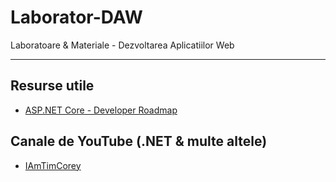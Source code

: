# Laborator-DAW
Laboratoare &amp; Materiale - Dezvoltarea Aplicatiilor Web


-----------------

## Resurse utile
* [ASP.NET Core - Developer Roadmap](https://github.com/MoienTajik/AspNetCore-Developer-Roadmap)


## Canale de YouTube (.NET & multe altele)

* [IAmTimCorey](https://www.youtube.com/user/IAmTimCorey)

